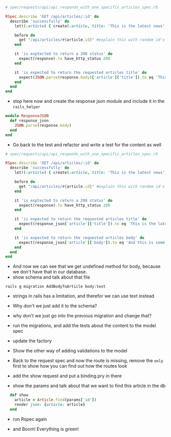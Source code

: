 ```ruby
# spec/requests/api/api_responds_with_one_specific_articles_spec.rb

RSpec.describe 'GET /api/articles/:id' do
  describe 'successfully' do
    let!(:article) { create(:article, title: 'This is the latest news', body: 'And this is some mind blowing content') }

    before do
      get "/api/articles/#{article.id}" #explain this with random id's and get back to that when tests are going green
    end

    it 'is exptected to return a 200 status' do
      expect(response).to have_http_status 200
    end

    it 'is expected to return the requested articles title' do
      expect(JSON.parse(response.body)['article']['title']).to eq 'This is the latest news'
    end
  end
end
```
- stop here now and create the response json module and include it in the `rails_helper`

```ruby
module ResponseJSON
  def response_json
    JSON.parse(response.body)
  end
end
```
- Go back to the test and refactor and write a test for the content as well
```ruby
# spec/requests/api/api_responds_with_one_specific_articles_spec.rb

RSpec.describe 'GET /api/articles/:id' do
  describe 'successfully' do
    let!(:article) { create(:article, title: 'This is the latest news', body: 'And this is some mind blowing content') }

    before do
      get "/api/articles/#{article.id}" #explain this with random id's and get back to that when tests are going green
    end

    it 'is exptected to return a 200 status' do
      expect(response).to have_http_status 200
    end

    it 'is expected to return the requested articles title' do
      expect(response_json['article']['title']).to eq 'This is the latest news'
    end

    it 'is expected to return the requested articles body' do
      expect(response_json['article']['body']).to eq 'And this is some mind blowing content'
    end
  end
end
```

- And now we can see that we get undefined method for body, because we don't have that in our database. 
- show schema and talk about that file 

```
rails g migration AddBodyToArticle body:text
```
- strings in rails has a limitation, and therefor we can use text instead
- Why don't we just add it to the schema?
- why don't we just go into the previous migration and change that?

- run the migrations, and add the tests about the content to the model spec
- update the factory
- Show the other way of adding validations to the model

- Back to the request spec and now the route is missing, remove the `only` first to show how you can find out how the routes look

- add the show request and put a binding.pry in there
- show the params and talk about that we want to find this article in the db 

```ruby
  def show
    article = Article.find(params['id'])
    render json: {article: article}
  end
```

- run Rspec again 

- and Boom! Everything is green! 
